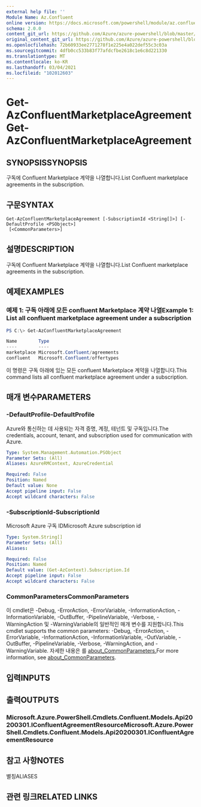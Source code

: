 ```yaml
---
external help file: ''
Module Name: Az.Confluent
online version: https://docs.microsoft.com/powershell/module/az.confluent/get-azconfluentmarketplaceagreement
schema: 2.0.0
content_git_url: https://github.com/Azure/azure-powershell/blob/master/src/Confluent/help/Get-AzConfluentMarketplaceAgreement.md
original_content_git_url: https://github.com/Azure/azure-powershell/blob/master/src/Confluent/help/Get-AzConfluentMarketplaceAgreement.md
ms.openlocfilehash: 72b60933ee2771278f1e225e4a022def55c3c03a
ms.sourcegitcommit: 4dfb0cc533b83f77afdcfbe2618c1e6c8d221330
ms.translationtype: MT
ms.contentlocale: ko-KR
ms.lasthandoff: 03/04/2021
ms.locfileid: "102012603"
---
```

# <span data-ttu-id="c53ff-101">Get-AzConfluentMarketplaceAgreement</span><span class="sxs-lookup"><span data-stu-id="c53ff-101">Get-AzConfluentMarketplaceAgreement</span></span>

## <span data-ttu-id="c53ff-102">SYNOPSIS</span><span class="sxs-lookup"><span data-stu-id="c53ff-102">SYNOPSIS</span></span>
<span data-ttu-id="c53ff-103">구독에 Confluent Marketplace 계약을 나열합니다.</span><span class="sxs-lookup"><span data-stu-id="c53ff-103">List Confluent marketplace agreements in the subscription.</span></span>

## <span data-ttu-id="c53ff-104">구문</span><span class="sxs-lookup"><span data-stu-id="c53ff-104">SYNTAX</span></span>

```
Get-AzConfluentMarketplaceAgreement [-SubscriptionId <String[]>] [-DefaultProfile <PSObject>]
 [<CommonParameters>]
```

## <span data-ttu-id="c53ff-105">설명</span><span class="sxs-lookup"><span data-stu-id="c53ff-105">DESCRIPTION</span></span>
<span data-ttu-id="c53ff-106">구독에 Confluent Marketplace 계약을 나열합니다.</span><span class="sxs-lookup"><span data-stu-id="c53ff-106">List Confluent marketplace agreements in the subscription.</span></span>

## <span data-ttu-id="c53ff-107">예제</span><span class="sxs-lookup"><span data-stu-id="c53ff-107">EXAMPLES</span></span>

### <span data-ttu-id="c53ff-108">예제 1: 구독 아래에 모든 confluent Marketplace 계약 나열</span><span class="sxs-lookup"><span data-stu-id="c53ff-108">Example 1: List all confluent marketplace agreement under a subscription</span></span>
```powershell
PS C:\> Get-AzConfluentMarketplaceAgreement

Name        Type
----        ----
marketplace Microsoft.Confluent/agreements
confluent   Microsoft.Confluent/offertypes
```

<span data-ttu-id="c53ff-109">이 명령은 구독 아래에 있는 모든 confluent Marketplace 계약을 나열합니다.</span><span class="sxs-lookup"><span data-stu-id="c53ff-109">This command lists all confluent marketplace agreement under a subscription.</span></span>

## <span data-ttu-id="c53ff-110">매개 변수</span><span class="sxs-lookup"><span data-stu-id="c53ff-110">PARAMETERS</span></span>

### <span data-ttu-id="c53ff-111">-DefaultProfile</span><span class="sxs-lookup"><span data-stu-id="c53ff-111">-DefaultProfile</span></span>
<span data-ttu-id="c53ff-112">Azure와 통신하는 데 사용되는 자격 증명, 계정, 테넌트 및 구독입니다.</span><span class="sxs-lookup"><span data-stu-id="c53ff-112">The credentials, account, tenant, and subscription used for communication with Azure.</span></span>

```yaml
Type: System.Management.Automation.PSObject
Parameter Sets: (All)
Aliases: AzureRMContext, AzureCredential

Required: False
Position: Named
Default value: None
Accept pipeline input: False
Accept wildcard characters: False
```

### <span data-ttu-id="c53ff-113">-SubscriptionId</span><span class="sxs-lookup"><span data-stu-id="c53ff-113">-SubscriptionId</span></span>
<span data-ttu-id="c53ff-114">Microsoft Azure 구독 ID</span><span class="sxs-lookup"><span data-stu-id="c53ff-114">Microsoft Azure subscription id</span></span>

```yaml
Type: System.String[]
Parameter Sets: (All)
Aliases:

Required: False
Position: Named
Default value: (Get-AzContext).Subscription.Id
Accept pipeline input: False
Accept wildcard characters: False
```

### <span data-ttu-id="c53ff-115">CommonParameters</span><span class="sxs-lookup"><span data-stu-id="c53ff-115">CommonParameters</span></span>
<span data-ttu-id="c53ff-116">이 cmdlet은 -Debug, -ErrorAction, -ErrorVariable, -InformationAction, -InformationVariable, -OutBuffer, -PipelineVariable, -Verbose, -WarningAction 및 -WarningVariable의 일반적인 매개 변수를 지원합니다.</span><span class="sxs-lookup"><span data-stu-id="c53ff-116">This cmdlet supports the common parameters: -Debug, -ErrorAction, -ErrorVariable, -InformationAction, -InformationVariable, -OutVariable, -OutBuffer, -PipelineVariable, -Verbose, -WarningAction, and -WarningVariable.</span></span> <span data-ttu-id="c53ff-117">자세한 내용은 를 [about_CommonParameters.](http://go.microsoft.com/fwlink/?LinkID=113216)</span><span class="sxs-lookup"><span data-stu-id="c53ff-117">For more information, see [about_CommonParameters](http://go.microsoft.com/fwlink/?LinkID=113216).</span></span>

## <span data-ttu-id="c53ff-118">입력</span><span class="sxs-lookup"><span data-stu-id="c53ff-118">INPUTS</span></span>

## <span data-ttu-id="c53ff-119">출력</span><span class="sxs-lookup"><span data-stu-id="c53ff-119">OUTPUTS</span></span>

### <span data-ttu-id="c53ff-120">Microsoft.Azure.PowerShell.Cmdlets.Confluent.Models.Api20200301.IConfluentAgreementResource</span><span class="sxs-lookup"><span data-stu-id="c53ff-120">Microsoft.Azure.PowerShell.Cmdlets.Confluent.Models.Api20200301.IConfluentAgreementResource</span></span>

## <span data-ttu-id="c53ff-121">참고 사항</span><span class="sxs-lookup"><span data-stu-id="c53ff-121">NOTES</span></span>

<span data-ttu-id="c53ff-122">별칭</span><span class="sxs-lookup"><span data-stu-id="c53ff-122">ALIASES</span></span>

## <span data-ttu-id="c53ff-123">관련 링크</span><span class="sxs-lookup"><span data-stu-id="c53ff-123">RELATED LINKS</span></span>

